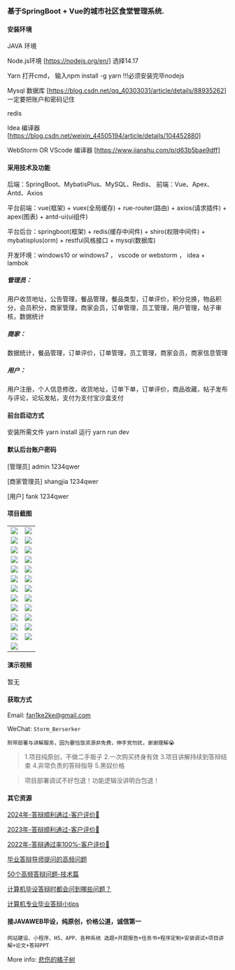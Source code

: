 ### 基于SpringBoot + Vue的城市社区食堂管理系统.

#### 安装环境

JAVA 环境 

Node.js环境 [https://nodejs.org/en/] 选择14.17

Yarn 打开cmd， 输入npm install -g yarn !!!必须安装完毕nodejs

Mysql 数据库 [https://blog.csdn.net/qq_40303031/article/details/88935262] 一定要把账户和密码记住

redis

Idea 编译器 [https://blog.csdn.net/weixin_44505194/article/details/104452880]

WebStorm OR VScode 编译器 [https://www.jianshu.com/p/d63b5bae9dff]

#### 采用技术及功能

后端：SpringBoot、MybatisPlus、MySQL、Redis、
前端：Vue、Apex、Antd、Axios

平台前端：vue(框架) + vuex(全局缓存) + rue-router(路由) + axios(请求插件) + apex(图表)  + antd-ui(ui组件)

平台后台：springboot(框架) + redis(缓存中间件) + shiro(权限中间件) + mybatisplus(orm) + restful风格接口 + mysql(数据库)

开发环境：windows10 or windows7 ， vscode or webstorm ， idea + lambok

##### 管理员： 
用户收货地址，公告管理，餐品管理，餐品类型，订单评价，积分兑换，物品积分，会员积分，商家管理，商家会员，订单管理，员工管理，用户管理，帖子审核，数据统计

##### 商家： 
数据统计，餐品管理，订单评价，订单管理，员工管理，商家会员，商家信息管理

##### 用户：
用户注册，个人信息修改，收货地址，订单下单，订单评价，商品收藏，帖子发布与评论，论坛发帖，支付为支付宝沙盒支付


#### 前台启动方式
安装所需文件 yarn install 
运行 yarn run dev

#### 默认后台账户密码
[管理员]
admin
1234qwer

[商家管理员]
shangjia
1234qwer

[用户]
fank
1234qwer

#### 项目截图

|  |  |
|---------------------|---------------------|
| ![](https://fank-bucket-oss.oss-cn-beijing.aliyuncs.com/img/1733313905399.png) | ![](https://fank-bucket-oss.oss-cn-beijing.aliyuncs.com/img/1733314587984.png) |
| ![](https://fank-bucket-oss.oss-cn-beijing.aliyuncs.com/img/1733314887262.png) | ![](https://fank-bucket-oss.oss-cn-beijing.aliyuncs.com/img/1733314563947.png) |
| ![](https://fank-bucket-oss.oss-cn-beijing.aliyuncs.com/img/1733314869376.png) | ![](https://fank-bucket-oss.oss-cn-beijing.aliyuncs.com/img/1733314542997.png) |
| ![](https://fank-bucket-oss.oss-cn-beijing.aliyuncs.com/img/1733314846565.png) | ![](https://fank-bucket-oss.oss-cn-beijing.aliyuncs.com/img/1733314510235.png) |
| ![](https://fank-bucket-oss.oss-cn-beijing.aliyuncs.com/img/1733314831127.png) | ![](https://fank-bucket-oss.oss-cn-beijing.aliyuncs.com/img/1733314226601.png) |
| ![](https://fank-bucket-oss.oss-cn-beijing.aliyuncs.com/img/1733314797431.png) | ![](https://fank-bucket-oss.oss-cn-beijing.aliyuncs.com/img/1733314146503.png) |
| ![](https://fank-bucket-oss.oss-cn-beijing.aliyuncs.com/img/1733314769951.png) | ![](https://fank-bucket-oss.oss-cn-beijing.aliyuncs.com/img/1733314127351.png) |
| ![](https://fank-bucket-oss.oss-cn-beijing.aliyuncs.com/img/1733314734505.png) | ![](https://fank-bucket-oss.oss-cn-beijing.aliyuncs.com/img/1733314076924.png) |
| ![](https://fank-bucket-oss.oss-cn-beijing.aliyuncs.com/img/1733314712174.png) | ![](https://fank-bucket-oss.oss-cn-beijing.aliyuncs.com/img/1733314021800.png) |
| ![](https://fank-bucket-oss.oss-cn-beijing.aliyuncs.com/img/1733314671518.png) | ![](https://fank-bucket-oss.oss-cn-beijing.aliyuncs.com/img/1733314007255.png) |
| ![](https://fank-bucket-oss.oss-cn-beijing.aliyuncs.com/img/1733314630784.png) | ![](https://fank-bucket-oss.oss-cn-beijing.aliyuncs.com/img/1733313986256.png) |
| ![](https://fank-bucket-oss.oss-cn-beijing.aliyuncs.com/img/1733314604374.png) | ![](https://fank-bucket-oss.oss-cn-beijing.aliyuncs.com/img/1733313964550.png) |
| ![](https://fank-bucket-oss.oss-cn-beijing.aliyuncs.com/work/936e9baf53eb9a217af4f89c616dc19.png) |


#### 演示视频

暂无

#### 获取方式

Email: fan1ke2ke@gmail.com

WeChat: `Storm_Berserker`

`附带部署与讲解服务，因为要恰饭资源非免费，伸手党勿扰，谢谢理解😭`

> 1.项目纯原创，不做二手贩子 2.一次购买终身有效 3.项目讲解持续到答辩结束 4.非常负责的答辩指导 5.黑奴价格

> 项目部署调试不好包退！功能逻辑没讲明白包退！

#### 其它资源

[2024年-答辩顺利通过-客户评价👻](https://berserker287.github.io/2024/06/06/2024%E5%B9%B4%E7%AD%94%E8%BE%A9%E9%A1%BA%E5%88%A9%E9%80%9A%E8%BF%87/)

[2023年-答辩顺利通过-客户评价🐢](https://berserker287.github.io/2023/06/14/2023%E5%B9%B4%E7%AD%94%E8%BE%A9%E9%A1%BA%E5%88%A9%E9%80%9A%E8%BF%87/)

[2022年-答辩通过率100%-客户评价🐣](https://berserker287.github.io/2022/05/25/%E9%A1%B9%E7%9B%AE%E4%BA%A4%E6%98%93%E8%AE%B0%E5%BD%95/)

[毕业答辩导师提问的高频问题](https://berserker287.github.io/2023/06/13/%E6%AF%95%E4%B8%9A%E7%AD%94%E8%BE%A9%E5%AF%BC%E5%B8%88%E6%8F%90%E9%97%AE%E7%9A%84%E9%AB%98%E9%A2%91%E9%97%AE%E9%A2%98/)

[50个高频答辩问题-技术篇](https://berserker287.github.io/2023/06/13/50%E4%B8%AA%E9%AB%98%E9%A2%91%E7%AD%94%E8%BE%A9%E9%97%AE%E9%A2%98-%E6%8A%80%E6%9C%AF%E7%AF%87/)

[计算机毕设答辩时都会问到哪些问题？](https://www.zhihu.com/question/31020988)

[计算机专业毕业答辩小tips](https://zhuanlan.zhihu.com/p/145911029)

#### 接JAVAWEB毕设，纯原创，价格公道，诚信第一

`网站建设、小程序、H5、APP、各种系统 选题+开题报告+任务书+程序定制+安装调试+项目讲解+论文+答辩PPT`

More info: [悲伤的橘子树](https://berserker287.github.io/)
